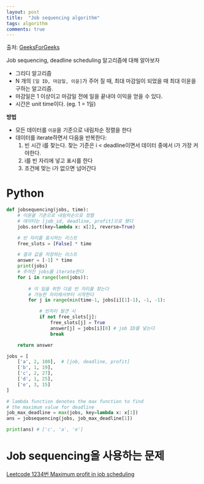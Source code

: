 ```yaml
---
layout: post
title:  "Job sequencing algorithm"
tags: algorithm
comments: true
---
```


출처: [GeeksForGeeks](https://www.geeksforgeeks.org/job-sequencing-problem/)


Job sequencing, deadline scheduling 알고리즘에 대해 알아보자

- 그리디 알고리즘
- N 개의 `[일 ID, 마감일, 이윤]`가 주어 질 때, 최대 마감일이 되었을 때 최대 이윤을 구하는 알고리즘.
- 마감일은 1 이상이고 마감일 전에 일을 끝내야 이익을 얻을 수 있다.
- 시간은 unit time이다. (eg. 1 = 1일)

**방법**
- 모든 데이터를 `이윤`을 기준으로 내림차순 정렬을 한다
- 데이터를 iterate하면서 다음을 반복한다:
    1. 빈 시간 i를 찾는다. 찾는 기준은 i < deadline이면서 데이터 중에서 i가 가장 커야한다.
    2. i를 빈 자리에 넣고 표시를 한다
    3. 조건에 맞는 i가 없으면 넘어간다

# Python
```python
def jobsequencing(jobs, time):
    # 이윤을 기준으로 내림차순으로 정렬 
    # 데이터는 [job_id, deadline, profit]으로 됐다
    jobs.sort(key=lambda x: x[2], reverse=True)

    # 빈 자리를 표시하는 리스트
    free_slots = [False] * time

    # 결과 값을 저장하는 리스트
    answer = [-1] * time
    print(jobs)
    # 주어진 jobs를 iterate한다
    for i in range(len(jobs)):
        
        # 이 일을 위한 다음 빈 자리를 찾는다
        # 가능한 자리에서부터 시작한다
        for j in range(min(time-1, jobs[i][1]-1), -1, -1):

            # 빈자리 발견 시
            if not free_slots[j]:
                free_slots[j] = True
                answer[j] = jobs[i][0] # job ID를 넣는다
                break

    return answer

jobs = [
    ['a', 2, 100],  # [job, deadline, profit]
    ['b', 1, 19], 
    ['c', 2, 27], 
    ['d', 1, 25], 
    ['e', 3, 15]
]

# lambda function denotes the max function to find
# the maximum value for deadline
job_max_deadline = max(jobs, key=lambda x: x[1])
ans = jobsequencing(jobs, job_max_deadline[1])

print(ans) # ['c', 'a', 'e']
```

# Job sequencing을 사용하는 문제
[Leetcode 1234번 Maximum profit in job scheduling](https://leetcode.com/problems/maximum-profit-in-job-scheduling/)